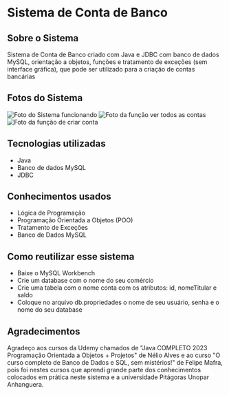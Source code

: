 # Sistema de Conta de Banco

## Sobre o Sistema

Sistema de Conta de Banco criado com Java e JDBC com banco de dados MySQL, orientação a objetos, funções e tratamento de exceções (sem interface gráfica), que pode ser utilizado para a criação de contas bancárias

## Fotos do Sistema

![Foto do Sistema funcionando](https://github.com/valdirsantos714/Sistema_de_Conta_em_Java/blob/main/src/assets/aplicacao.PNG)
![Foto da função ver todos as contas](https://github.com/valdirsantos714/Sistema_de_Conta_em_Java/blob/main/src/assets/amostrar.PNG)
![Foto da função de criar conta](https://github.com/valdirsantos714/Sistema_de_Conta_em_Java/blob/main/src/assets/criar%20conta.PNG)

## Tecnologias utilizadas

- Java
- Banco de dados MySQL
- JDBC

## Conhecimentos usados
- Lógica de Programação
- Programação Orientada a Objetos (POO)
- Tratamento de Exceções
- Banco de Dados MySQL

## Como reutilizar esse sistema 

- Baixe o MySQL Workbench
- Crie um database com o nome do seu comércio
- Crie uma tabela com o nome conta com os atributos: id, nomeTitular e saldo
- Coloque no arquivo db.propriedades o nome de seu usuário, senha e o nome do seu database

## Agradecimentos

Agradeço aos cursos da Udemy chamados de "Java COMPLETO 2023 Programação Orientada a Objetos + Projetos" de Nélio Alves e ao curso "O curso completo de Banco de Dados e SQL, sem mistérios!" de Felipe Mafra, pois foi nestes cursos que aprendi grande parte dos conhecimentos colocados em prática neste sistema e a universidade Pitágoras Unopar Anhanguera.
